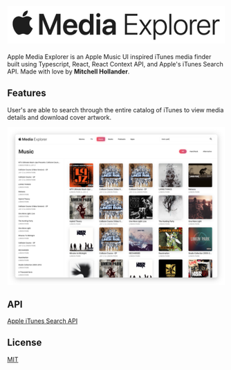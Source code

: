 ![og](https://github.com/Mitchures/apple-media-explorer/blob/master/src/images/apple-media-explorer-logo.jpg "Apple Media Explorer Logo")
---
Apple Media Explorer is an Apple Music UI inspired iTunes media finder built using Typescript, React, React Context API, and Apple's iTunes Search API. Made with love by **Mitchell Hollander**.

## Features
User's are able to search through the entire catalog of iTunes to view media details and download cover artwork.

![og](https://github.com/Mitchures/apple-media-explorer/blob/master/src/images/ame-screen.png "Apple Media Explorer Screen")

## API
[Apple iTunes Search API](https://affiliate.itunes.apple.com/resources/documentation/itunes-store-web-service-search-api/)

## License
[MIT](https://choosealicense.com/licenses/mit/)